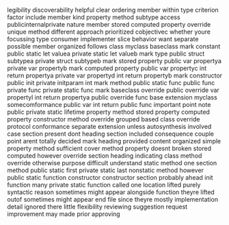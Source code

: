 legibility discoverability helpful clear ordering member within type criterion factor include member kind property method subtype access publicinternalprivate nature member stored computed property override unique method different approach prioritized cobjectivec whether youre focussing type consumer implementer slice behavior want separate possible member organized follows class myclass baseclass mark constant public static let valuea private static let valueb mark type public struct subtypea private struct subtypeb mark stored property public var propertya private var propertyb mark computed property public var propertyc int return propertya private var propertyd int return propertyb mark constructor public init private initparam int mark method public static func public func private func private static func mark baseclass override public override var propertyl int return propertya public override func base extension myclass somecomformance public var int return public func important point note public private static lifetime property method stored property computed property constructor method override grouped based class override protocol conformance separate extension unless autosynthesis involved case section present dont heading section included consequence couple point arent totally decided mark heading provided content organized simple property method sufficient cover method property doesnt broken stored computed however override section heading indicating class method override otherwise purpose difficult understand static method one section method public static first private static last nonstatic method however public static function constructor constructor section probably ahead init function many private static function called one location lifted purely syntactic reason sometimes might appear alongside function theyre lifted outof sometimes might appear end file since theyre mostly implementation detail ignored there little flexibility reviewing suggestion request improvement may made prior approving